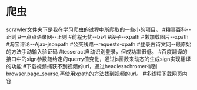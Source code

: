 # 爬虫
scrawler文件夹下是我在学习爬虫的过程中所爬取的一些小的项目。
#糗事百科--正则
#一点点语录网--正则
#前程无忧--bs4
#段子--xpath
#懒加载图片--xpath
#淘宝评论--Ajax-jsonpath
#公交线路--requests-xpath
#登录古诗文网--最原始的方法手动输入验证码
#tesseract自动识别登录，但成功率很低。
#百度翻译的接口中的sign参数随给定的querry值变化，通过js函数来动态的生成sign实现翻译的功能
#下载视频捕获不到视频的url，通过headlesschromer得到browser.page_sourse,再使用xpath的方法找到视频的url。
#多线程下载网页内容
